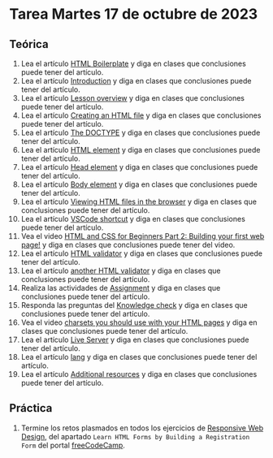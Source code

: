# Tarea Martes 17 de octubre de 2023

## Teórica

1. Lea el artículo [HTML Boilerplate](https://www.theodinproject.com/lessons/foundations-html-boilerplate) y diga en clases que conclusiones puede tener del artículo.
2. Lea el artículo [Introduction](https://www.theodinproject.com/lessons/foundations-html-boilerplate#introduction) y diga en clases que conclusiones puede tener del artículo.
3. Lea el artículo [Lesson overview](https://www.theodinproject.com/lessons/foundations-html-boilerplate#lesson-overview) y diga en clases que conclusiones puede tener del artículo.
4. Lea el artículo [Creating an HTML file](https://www.theodinproject.com/lessons/foundations-html-boilerplate#creating-an-html-file) y diga en clases que conclusiones puede tener del artículo.
5. Lea el artículo [The DOCTYPE](https://www.theodinproject.com/lessons/foundations-html-boilerplate#the-doctype) y diga en clases que conclusiones puede tener del artículo.
6. Lea el artículo [HTML element](https://www.theodinproject.com/lessons/foundations-html-boilerplate#html-element) y diga en clases que conclusiones puede tener del artículo.
7. Lea el artículo [Head element](https://www.theodinproject.com/lessons/foundations-html-boilerplate#head-element) y diga en clases que conclusiones puede tener del artículo.
8. Lea el artículo [Body element](https://www.theodinproject.com/lessons/foundations-html-boilerplate#body-element) y diga en clases que conclusiones puede tener del artículo.
9. Lea el artículo [Viewing HTML files in the browser](https://www.theodinproject.com/lessons/foundations-html-boilerplate#viewing-html-files-in-the-browser) y diga en clases que conclusiones puede tener del artículo.
10. Lea el artículo [VSCode shortcut](https://www.theodinproject.com/lessons/foundations-html-boilerplate#vscode-shortcut) y diga en clases que conclusiones puede tener del artículo.
11. Vea el video [HTML and CSS for Beginners Part 2: Building your first web page!](https://www.youtube.com/watch?v=V8UAEoOvqFg&list=PL4-IK0AVhVjM0xE0K2uZRvsM7LkIhsPT-&t=93s&ab_channel=KevinPowell) y diga en clases que conclusiones puede tener del video.
12. Lea el artículo [HTML validator](https://validator.w3.org/) y diga en clases que conclusiones puede tener del artículo.
13. Lea el artículo [another HTML validator](https://www.freeformatter.com/html-validator.html) y diga en clases que conclusiones puede tener del artículo.
14. Realiza las actividades de [Assignment](https://www.theodinproject.com/lessons/foundations-html-boilerplate#assignment) y diga en clases que conclusiones puede tener del artículo.
15. Responda las preguntas del [Knowledge check](https://www.theodinproject.com/lessons/foundations-html-boilerplate#knowledge-check) y diga en clases que conclusiones puede tener del artículo.
16. Vea el video [charsets you should use with your HTML pages](https://www.positioniseverything.net/html-encoding/) y diga en clases que conclusiones puede tener del artículo.
17. Lea el artículo [Live Server](https://marketplace.visualstudio.com/items?itemName=ritwickdey.LiveServer) y diga en clases que conclusiones puede tener del artículo.
18. Lea el artículo [lang](https://developer.mozilla.org/en-US/docs/Web/HTML/Global_attributes/lang) y diga en clases que conclusiones puede tener del artículo.
19. Lea el artículo [Additional resources](https://www.theodinproject.com/lessons/foundations-html-boilerplate#additional-resources) y diga en clases que conclusiones puede tener del artículo.

## Práctica

1. Termine los retos plasmados en todos los ejercicios de [Responsive Web Design](https://www.freecodecamp.org/learn/2022/responsive-web-design/), del apartado `Learn HTML Forms by Building a Registration Form` del portal [freeCodeCamp](https://www.freecodecamp.org/learn/).
